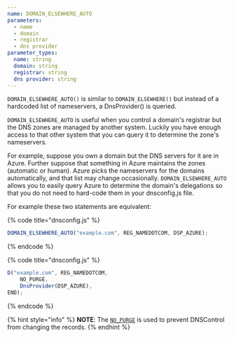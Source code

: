 ```yaml
---
name: DOMAIN_ELSEWHERE_AUTO
parameters:
  - name
  - domain
  - registrar
  - dns provider
parameter_types:
  name: string
  domain: string
  registrar: string
  dns provider: string
---
```


`DOMAIN_ELSEWHERE_AUTO()` is similar to `DOMAIN_ELSEWHERE()` but instead of
a hardcoded list of nameservers, a DnsProvider() is queried.

`DOMAIN_ELSEWHERE_AUTO` is useful when you control a domain's registrar but the
DNS zones are managed by another system. Luckily you have enough access to that
other system that you can query it to determine the zone's nameservers.

For example, suppose you own a domain but the DNS servers for it are in Azure.
Further suppose that something in Azure maintains the zones (automatic or
human). Azure picks the nameservers for the domains automatically, and that
list may change occasionally.  `DOMAIN_ELSEWHERE_AUTO` allows you to easily
query Azure to determine the domain's delegations so that you do not need to
hard-code them in your dnsconfig.js file.

For example these two statements are equivalent:

{% code title="dnsconfig.js" %}
```javascript
DOMAIN_ELSEWHERE_AUTO("example.com", REG_NAMEDOTCOM, DSP_AZURE);
```
{% endcode %}

{% code title="dnsconfig.js" %}
```javascript
D("example.com", REG_NAMEDOTCOM,
    NO_PURGE,
    DnsProvider(DSP_AZURE),
END);
```
{% endcode %}

{% hint style="info" %}
**NOTE**: The [`NO_PURGE`](../domain-modifiers/NO_PURGE.md) is used to prevent DNSControl from changing the records.
{% endhint %}
